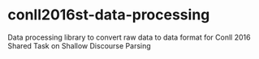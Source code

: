 # conll2016st-data-processing
Data processing library to convert raw data to data format for Conll 2016 Shared Task on Shallow Discourse Parsing
